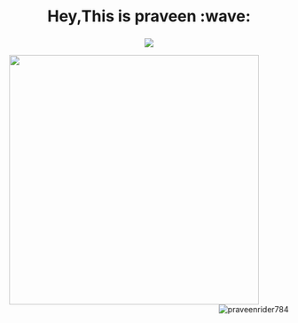 <h1 align="center">Hey,This is praveen :wave:</h1>
<h3 align="center"></h3>
<center>
<img src="https://komarev.com/ghpvc/?username=praveenrider784"/>
  </center>
<p align="left">
  <img align="left" src="https://github-readme-stats.vercel.app/api?username=praveenrider784&theme=radical&count_private=true&include_all_commits=true&show_icons=true&custom_title=%23%20GitHub%20Stats%20%E2%9C%85" width="450px"  />
</p>
<br><br><br><br><br><br><br>
<img align="right" padding="30px"src="https://github-readme-streak-stats.herokuapp.com/?user=praveenrider784&theme=dark" alt="praveenrider784" />






